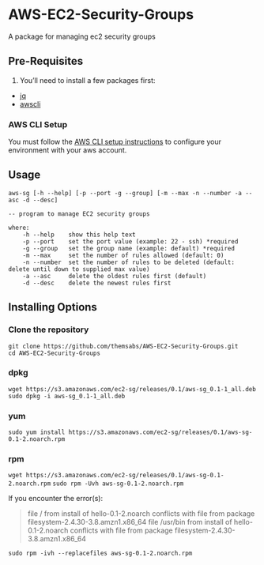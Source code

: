 # AWS-EC2-Security-Groups
A package for managing ec2 security groups

## Pre-Requisites
1. You’ll need to install a few packages first:
* [jq](https://stedolan.github.io/jq/)
* [awscli](https://aws.amazon.com/cli/)

### AWS CLI Setup
You must follow the [AWS CLI setup instructions](http://docs.aws.amazon.com/lambda/latest/dg/setup-awscli.html) to configure your environment with your aws account.

## Usage

```
aws-sg [-h --help] [-p --port -g --group] [-m --max -n --number -a --asc -d --desc] 

-- program to manage EC2 security groups

where:
    -h --help    show this help text
    -p --port    set the port value (example: 22 - ssh) *required
    -g --group   set the group name (example: default) *required
    -m --max     set the number of rules allowed (default: 0)
    -n --number  set the number of rules to be deleted (default: delete until down to supplied max value)
    -a --asc     delete the oldest rules first (default)
    -d --desc    delete the newest rules first
```

## Installing Options

### Clone the repository 

`git clone https://github.com/themsabs/AWS-EC2-Security-Groups.git`<br>
`cd AWS-EC2-Security-Groups`

### dpkg
```wget https://s3.amazonaws.com/ec2-sg/releases/0.1/aws-sg_0.1-1_all.deb```
```sudo dpkg -i aws-sg_0.1-1_all.deb```

### yum
```sudo yum install https://s3.amazonaws.com/ec2-sg/releases/0.1/aws-sg-0.1-2.noarch.rpm```

### rpm
```wget https://s3.amazonaws.com/ec2-sg/releases/0.1/aws-sg-0.1-2.noarch.rpm```
```sudo rpm -Uvh aws-sg-0.1-2.noarch.rpm```

If you encounter the error(s):
>file / from install of hello-0.1-2.noarch conflicts with file from package filesystem-2.4.30-3.8.amzn1.x86_64
>file /usr/bin from install of hello-0.1-2.noarch conflicts with file from package filesystem-2.4.30-3.8.amzn1.x86_64

```sudo rpm -ivh --replacefiles aws-sg-0.1-2.noarch.rpm```
